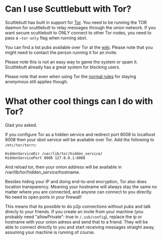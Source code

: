 # Can I use Scuttlebutt with Tor?

Scuttlebutt has built in support for
[Tor](https://torproject.org/). You need to be running the TOR daemon
for scuttlebutt to relay messages through the onion network. If you
want secure scuttlebutt to ONLY connect to other Tor nodes, you need
to pass a `–tor-only` flag when running sbot.

You can find a list pubs available over Tor at the
[wiki](https://github.com/ssbc/scuttlebot/wiki/Pub-Servers). Please
note that you might need to contact the person running it for an
invite.

Please note this is not an easy way to game the system or spam
it. Scuttlebutt already has a great system for blocking users.

Please note that even when using Tor the [normal
rules](https://www.whonix.org/wiki/DoNot) for staying anonymous still
applies though.

# What other cool things can I do with Tor?

Glad you asked.

If you configure Tor as a hidden service and redirect port 8008 to
localhost 8008 then your sbot service will be available over Tor. Add
the following to `/etc/tor/torrc`:

```
HiddenServiceDir /var/lib/tor/hidden_service/
HiddenServicePort 8008 127.0.0.1:8008
```

And reload tor, then your onion address will be available in
/var/lib/tor/hidden_service/hostname.

Besides hiding your IP and doing end-to-end encryption, Tor also does
location transparency. Meaning your hostname will always stay the same
no matter where you are connected, and anyone can connect to you
directly. No need to open ports in your firewall!

This means that its possible to do p2p connections without pubs and
talk direcly to your friends. If you create an invite from your
machine (you probably need "allowPrivate": true in `/.ssb/config`),
replace the ip or hostname with your onion adress and send that to a
friend. They will be able to connect directly to you and start
receiving messages straight away, assuming your machine is running of
course.
